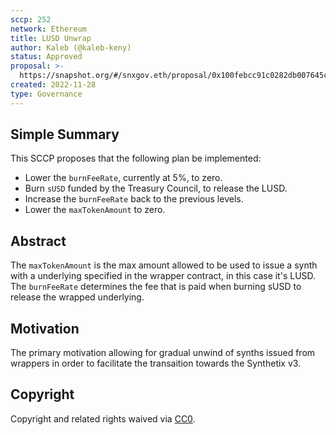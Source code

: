 ```yaml
---
sccp: 252
network: Ethereum
title: LUSD Unwrap
author: Kaleb (@kaleb-keny)
status: Approved
proposal: >-
  https://snapshot.org/#/snxgov.eth/proposal/0x100febcc91c0282db007645cc535ffcbc603f2f6aa3868e0949273ef6016bb21
created: 2022-11-28
type: Governance
---
```


<!--You can leave these HTML comments in your merged SCCP and delete the visible duplicate text guides, they will not appear and may be helpful to refer to if you edit it again. This is the suggested template for new SCCPs. Note that an SCCP number will be assigned by an editor. When opening a pull request to submit your SCCP, please use an abbreviated title in the filename, `sccp-draft_title_abbrev.md`. The title should be 44 characters or less.-->

## Simple Summary

<!--"If you can't explain it simply, you don't understand it well enough." Provide a simplified and layman-accessible explanation of the SCCP.-->
This SCCP proposes that the following plan be implemented:
- Lower the `burnFeeRate`, currently at 5%, to zero.
- Burn `sUSD` funded by the Treasury Council, to release the LUSD.
- Increase the `burnFeeRate` back to the previous levels.
- Lower the `maxTokenAmount` to zero.

## Abstract

<!--A short (~200 word) description of the variable change proposed.-->

The `maxTokenAmount` is the max amount allowed to be used to issue a synth with a underlying specified in the wrapper contract, in this case it's LUSD.
The `burnFeeRate` determines the fee that is paid when burning sUSD to release the wrapped underlying.

## Motivation

<!--The motivation is critical for SCCPs that want to update variables within Synthetix. It should clearly explain why the existing variable is not incentive aligned. SCCP submissions without sufficient motivation may be rejected outright.-->

The primary motivation allowing for gradual unwind of synths issued from wrappers in order to facilitate the transaition towards the Synthetix v3. 

## Copyright

Copyright and related rights waived via [CC0](https://creativecommons.org/publicdomain/zero/1.0/).
